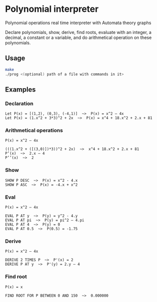 # Polynomial interpreter

Polynomial operations real time interpreter with Automata theory graphs

Declare polynomials, show, derive, find roots, evaluate with an integer, a decimal, a constant or a variable, and do arithmetical operation on these polynomials.

## Usage

```bash
make
./prog <(optional) path of a file with commands in it>
```

## Examples

### Declaration

```
Let P(x) = [(1,2), (0,3), (-4,1)]  ~>  P(x) = x^2 – 4x
Let P(x) = (1.x^2 + 3*3)^2 + 2x  ~>  P(x) = x^4 + 18.x^2 + 2.x + 81
```

### Arithmetical operations

```
P(x) = x^2 – 4x
```
```
(((1.x^2 + ([(3,0)])*3))^2 + 2x)  ~>  x^4 + 18.x^2 + 2.x + 81
P’(x)  ~>  2.x – 4
P’’(x)  ~>  2
```

### Show

```
SHOW P DESC  ~>  P(x) = x^2 - 4.x
SHOW P ASC  ~>  P(x) = -4.x + x^2
```

### Eval

```
P(x) = x^2 – 4x
```
```
EVAL P AT y  ~>  P(y) = y^2 - 4.y
EVAL P AT pi  ~>  P(y) = pi^2 – 4.pi
EVAL P AT 4  ~>  P(y) = 0
EVAL P AT 0.5  ~>  P(0.5) = -1.75
```

### Derive

```
P(x) = x^2 – 4x
```
```
DERIVE 2 TIMES P  ~>  P'(x) = 2
DERIVE P AT y  ~>  P'(y) = 2.y – 4
```

### Find root

```
P(x) = x
```
```
FIND ROOT FOR P BETWEEN 0 AND 150  ~>  0.000000
```
